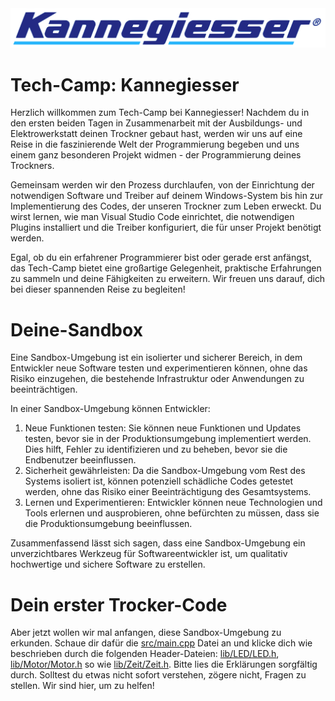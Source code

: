 <img src="images/logo.svg" alt="Logo" width="1000"/>

# Tech-Camp: Kannegiesser

Herzlich willkommen zum Tech-Camp bei Kannegiesser! Nachdem du in den ersten beiden Tagen in Zusammenarbeit mit der Ausbildungs- und Elektrowerkstatt deinen Trockner gebaut hast, werden wir uns auf eine Reise in die faszinierende Welt der Programmierung begeben und uns einem ganz besonderen Projekt widmen - der Programmierung deines Trockners. 

Gemeinsam werden wir den Prozess durchlaufen, von der Einrichtung der notwendigen Software und Treiber auf deinem Windows-System bis hin zur Implementierung des Codes, der unseren Trockner zum Leben erweckt. Du wirst lernen, wie man Visual Studio Code einrichtet, die notwendigen Plugins installiert und die Treiber konfiguriert, die für unser Projekt benötigt werden. 

Egal, ob du ein erfahrener Programmierer bist oder gerade erst anfängst, das Tech-Camp bietet eine großartige Gelegenheit, praktische Erfahrungen zu sammeln und deine Fähigkeiten zu erweitern. Wir freuen uns darauf, dich bei dieser spannenden Reise zu begleiten! 

# Deine-Sandbox
Eine Sandbox-Umgebung ist ein isolierter und sicherer Bereich, in dem Entwickler neue Software testen und experimentieren können, ohne das Risiko einzugehen, die bestehende Infrastruktur oder Anwendungen zu beeinträchtigen.

In einer Sandbox-Umgebung können Entwickler:

1. Neue Funktionen testen: Sie können neue Funktionen und Updates testen, bevor sie in der Produktionsumgebung implementiert werden. Dies hilft, Fehler zu identifizieren und zu beheben, bevor sie die Endbenutzer beeinflussen.
2. Sicherheit gewährleisten: Da die Sandbox-Umgebung vom Rest des Systems isoliert ist, können potenziell schädliche Codes getestet werden, ohne das Risiko einer Beeinträchtigung des Gesamtsystems.
3. Lernen und Experimentieren: Entwickler können neue Technologien und Tools erlernen und ausprobieren, ohne befürchten zu müssen, dass sie die Produktionsumgebung beeinflussen.

Zusammenfassend lässt sich sagen, dass eine Sandbox-Umgebung ein unverzichtbares Werkzeug für Softwareentwickler ist, um qualitativ hochwertige und sichere Software zu erstellen.

# Dein erster Trocker-Code
Aber jetzt wollen wir mal anfangen, diese Sandbox-Umgebung zu erkunden. Schaue dir dafür die [src/main.cpp](src/main.cpp) Datei an und klicke dich wie beschrieben durch die folgenden Header-Dateien: [lib/LED/LED.h](lib/LED/LED.h), [lib/Motor/Motor.h](lib/Motor/Motor.h) so wie [lib/Zeit/Zeit.h](lib/Zeit/Zeit.h). Bitte lies die Erklärungen sorgfältig durch. Solltest du etwas nicht sofort verstehen, zögere nicht, Fragen zu stellen. Wir sind hier, um zu helfen!